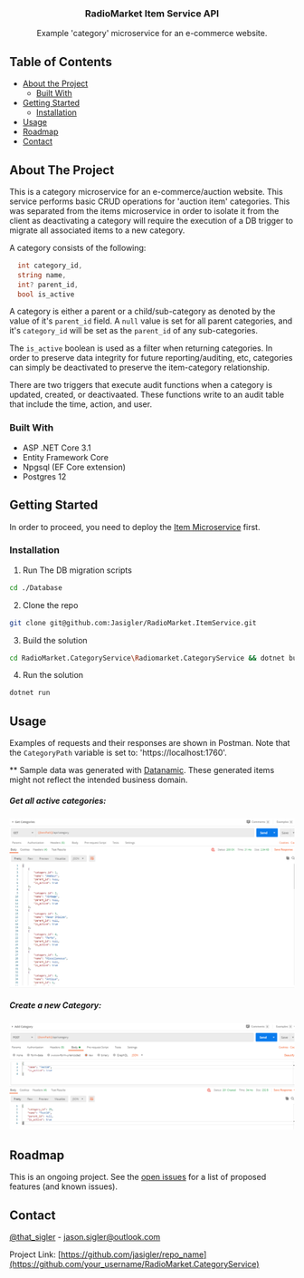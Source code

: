 
  <h3 align="center">RadioMarket Item Service API</h3>

  <p align="center">
    Example 'category' microservice for an e-commerce website.
</p>



## Table of Contents

* [About the Project](#about-the-project)
  * [Built With](#built-with)
* [Getting Started](#getting-started)
  * [Installation](#installation)
* [Usage](#usage)
* [Roadmap](#roadmap)
* [Contact](#contact)



## About The Project

This is a category microservice for an e-commerce/auction website. This service performs basic CRUD operations for 'auction item' categories. This was separated from the items microservice in order to isolate it from the client as  deactivating a category will require the execution of a DB trigger to migrate all associated items to a new category.

A category consists of the following: 
``` c#
  int category_id,
  string name, 
  int? parent_id,
  bool is_active
```

A category is either a parent or a child/sub-category as denoted by the value of it's `parent_id` field. A `null` value is set for all parent categories, and it's `category_id` will be set as the `parent_id` of any sub-categories.

The `is_active` boolean is used as a filter when returning categories. In order to preserve data integrity for future reporting/auditing, etc, categories can simply be deactivated to preserve the item-category relationship.

There are two triggers that execute audit functions when a category is updated, created, or deactivaated. These functions write to an audit table that include the time, action, and user. 

### Built With

* ASP .NET Core 3.1
* Entity Framework Core
* Npgsql (EF Core extension)
* Postgres 12


<!-- GETTING STARTED -->
## Getting Started

In order to proceed, you need to deploy the [Item Microservice](https://github.com/Jasigler/RadioMarket.ItemService) first. 


### Installation

1. Run The DB migration scripts
```sh
cd ./Database
```
2. Clone the repo
```sh
git clone git@github.com:Jasigler/RadioMarket.ItemService.git
```
3. Build the solution
```sh
cd RadioMarket.CategoryService\Radiomarket.CategoryService && dotnet build
```
4. Run the solution
```sh
dotnet run
```



## Usage

Examples of requests and their responses are shown in Postman. Note that the `CategoryPath` variable is set to: 'https://localhost:1760'.

** Sample data was generated with [Datanamic](https://www.datanamic.com/). These generated items might not reflect the intended business domain. 

##### Get all active categories:
![Get all active categories](https://github.com/Jasigler/RadioMarket.CategoryService/blob/master/images/get_categories.PNG)
##### Create a new Category:
![Create new](https://github.com/Jasigler/RadioMarket.CategoryService/blob/master/images/add_category.PNG)


## Roadmap

This is an ongoing project.
See the [open issues](https://github.com/othneildrew/Best-README-Template/issues) for a list of proposed features (and known issues).



<!-- CONTACT -->
## Contact

[@that_sigler](https://twitter.com/that_sigler) - jason.sigler@outlook.com

Project Link: [https://github.com/jasigler/repo_name](https://github.com/your_username/RadioMarket.CategoryService)


